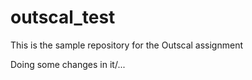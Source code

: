 # outscal_test
This is the sample repository for the Outscal assignment

Doing some changes in it/...
